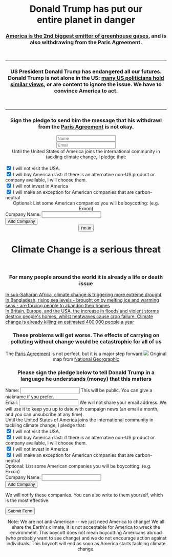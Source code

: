 <div class="col-md-12 border-box">
	<div class="col-md-8">
		<div class="upper-box-text only-bottom-border">
			<center>
				<span class="centered-text">
					<H1>Donald Trump has put our
					<br>
					<span class="emphasis">entire planet</span> in <span class="emphasis">danger</span></H1>
				</span>
			</center>
		</div>
		<div class="lower-box-text">
			<center>
				<H3><a href="https://www.epa.gov/ghgemissions/global-greenhouse-gas-emissions-data#Country" target="_blank">America is the 2nd biggest emitter of greenhouse gases</a>, and is also withdrawing from the Paris Agreement.</H3>
				<br>
				<hr>
				<H3>US President <span class="emphasis">Donald Trump has endangered all our futures.</span> Donald Trump is not alone in the US: <a href="https://www.ofa.us/climate-change-deniers/#/" target="_blank">many US politicians hold similar views</a>, or are content to ignore the issue. <span class="emphasis">We have to convince America to act.</span></H3>
				<br>
				<hr>
				<H3>Sign the pledge to send him the message that his withdrawl from the <a href="http://unfccc.int/paris_agreement/items/9485.php" target="_blank">Paris Agreement</a> is <span class="emphasis">not okay.</span></H3>
			</center>
		</div>
	</div>
	<div class="col-md-4 only-left-border">
		<form id="pledgeForm" method='GET' action='https://boycottamerica.soda.sh/forms-form.json'>
      		<input type='hidden' name='mlist' value='company-news'>
				<script>document.write("<input type='hidden' name='link' value='"+window.location.protocol+'//'+window.location.host+"/thank-you.html'/>");</script>
				<div class='form-group form-inline'>
					<center>
						<input class='form-control only-bottom-border' type='text' name='name' id='nameField' aria-describedby='nameHelp' placeholder="Name">
					</center>
				</div>
				<div class='form-group form-inline'>
					<center>
						<input class='form-control only-bottom-border' type='email' name='email' id='emailField' aria-describedby='emailHelp' placeholder="Email">
					</center>
				</div>
				<span class="muted">
					<center>
						Until the United States of America joins the international community in tackling climate change, I pledge that:
					</center>
				</span>
				<br>
				<div class="checkbox">
					<label>
					<input type="checkbox" name="visit" checked>
						I will not visit the USA.
					</label>
				</div>
				<div class="checkbox">
					<label>
						<input type="checkbox" name="buy-goods" checked>
							I will buy American last: if there is an alternative non-US product or company available, I will choose them.
					</label>
				</div>
				<div class="checkbox">
					<label>
						<input type="checkbox" name="invest" checked> I will not invest in America<br>
					</label>
				</div>
				<div class="checkbox">
					<label>
						<input type="checkbox" name="carbon-neutral" checked> I will make an exception for American companies that are carbon-neutral
					</label>
				</div>			
				<div id="pledgeFormDiv">
					<span class="muted">
						<center>
							Optional: List some American companies you will be boycotting: (e.g. Exxon)
						</center>
					</span>
					<div class='form-group form-inline'>
						<label for="company_0">Company Name:</label>
						<input class='form-control' name="company" type='text' id='company_0'>
					</div>
					<div id="additionalCompanies">
					</div>
					<input class='btn btn-default btn-sm' id='addCompanyNameButton' type='button' value='Add Company'>				
				</div>
				<div>
					<center>
						<input class='btn btn-primary btn-lg' type='submit' value="I'm In">
					</center>
				</div>
		</form>
	</div>
</div>

<div class="col-md-12">
	<center>
		<H1><span class="emphasis">Climate Change</span> is a serious threat</H1>
		<br>
		<H3>For many people around the world it is already a <span class="emphasis">life</span> or <span class="emphasis">death</span> issue</H3>
	</center>
</div>

<div class="col-md-12">
	<div class="col-md-offset-2 col-md-8">
		<div class="col-md-4 no-url-style justified">
			<a href="https://www.theguardian.com/global-development/2015/nov/23/somaliland-climate-change-drought-cyclones-life-or-death-challenge" class="no-url-style" target="_blank">
				In sub-Saharan Africa, climate change is triggering more extreme drought
			</a>
		</div>
		<div class="col-md-4 no-url-style justified">
			<a href="https://www.theguardian.com/global-development/2017/jan/20/bangladesh-struggles-turn-tide-climate-change-sea-levels-rise-coxs-bazar" class="no-url-style" target="_blank">
				In Bangladesh, rising sea levels - brought on by melting ice and warming seas - are forcing people to abandon their homes
			</a>
		</div>
		<div class="col-md-4 no-url-style justified">
			<a href="http://daraint.org/wp-content/uploads/2012/09/EXECUTIVE-AND-TECHNICAL-SUMMARY.pdf" class="no-url-style" target="_blank">
				In Britain, Europe, and the USA, the increase in floods and violent storms destroy people's homes, whilst heatwaves cause crop failure. Climate change is already killing an estimated 400,000 people a year
			</a>
		</div>
	</div>
</div>
<div class="col-md-12">
	<center>
		<H3>
			<span class="emphasis">These problems will get worse.</span> The effects of carrying on polluting without change would be catastrophic <span class="emphasis">for all of us</span>
		</H3>
	</center>
</div>
<div class="col-md-12">
	<div class="col-md-offset-2 col-md-8">
		<center>
			The <a href="http://unfccc.int/paris_agreement/items/9485.php" target="_blank">Paris Agreement</a> is not perfect, but it is a major step forward
			<a href="http://news.nationalgeographic.com/2017/06/climate-change-paris-agreement-map/" target="_blank"><img src="img/map-paris-agreement.png"></a>
			<span class="muted">Original map from <a href="http://news.nationalgeographic.com/2017/06/climate-change-paris-agreement-map/" class="no-url-style" target="_blank">National Georgraphic</a></span>
		</center>
	</div>
</div>
<div class="col-md-12 pledge">
	<div class="col-md-offset-2 col-md-8">
		<center>
			<H3>Please sign the pledge below to tell Donald Trump in a language he understands (money) that this matters</H3>
		</center>
	</div>
	<div class="col-md-offset-2 col-md-8">
		<form id="pledgeForm" method='GET' action='https://boycottamerica.soda.sh/forms-form.json'>
      		<input type='hidden' name='mlist' value='company-news'>
			<script>document.write("<input type='hidden' name='link' value='"+window.location.protocol+'//'+window.location.host+"/thank-you.html'/>");</script>
			<div class='form-group form-inline'>
				<label for='nameField'>Name:</label>
				<input class='form-control' type='text' name='name' id='nameField' aria-describedby='nameHelp'>
				<span id="nameHelp" class="help-block">This will be public. You can give a nickname if you prefer.</span>
			</div>
			<div class='form-group form-inline'>
				<label for='emailField'>Email:</label>
				<input class='form-control' type='email' name='email' id='emailField' aria-describedby='emailHelp'>
				<span id="emailHelp" class="help-block">
					We will not share your email address. 
					We will use it to keep you up to date with campaign news (an email a month, and you can unsubcribe at any time).
				</span>
			</div>
			Until the United States of America joins the international community in tackling climate change, I pledge that:
			<br>
			<div class="checkbox">
				<label>
					<input type="checkbox" name="visit" checked>
					I will not visit the USA.
				</label>
			</div>
			<div class="checkbox">
				<label>
					<input type="checkbox" name="buy-goods" checked>
					I will buy American last: if there is an alternative non-US product or company available, I will choose them.
				</label>
			</div>
			<div class="checkbox">
				<label>
					<input type="checkbox" name="invest" checked> I will not invest in America<br>
				</label>
			</div>
			<div class="checkbox">
				<label>
					<input type="checkbox" name="carbon-neutral" checked> I will make an exception for American companies that are carbon-neutral
				</label>
			</div>			
			<div id="pledgeFormDiv">
				Optional: List some American companies you will be boycotting: (e.g. Exxon)			
				<div class='form-group form-inline'>
					<label for="company_0">Company Name:</label>
					<input class='form-control' name="company" type='text' id='company_0'>
				</div>
				<div id="additionalCompanies">
				</div>
				<input class='btn btn-default btn-sm' id='addCompanyNameButton' type='button' value='Add Company'>				
				<p>We will notify these companies. You can also write to them yourself, which is the most effective.</p>
			</div>
			<div>
				<input class='btn btn-primary btn-lg' type='submit' value='Submit Form'>
			</div>
		</form>
	</div>
</div> <!-- ./pledge -->
<div class="col-md-12">
	<div class="col-md-offset-3 col-md-6">
		<center>
			Note: We are not anti-American -- we just need America to change! We all share the Earth's climate, it is not acceptable for America to wreck the environment. This boycott does not mean boycotting Americans abroad (who probably want to see change) and we do not encourage action against individuals. 
			This boycott will end as soon as America starts tackling climate change.
		</center>
	</div>
</div>